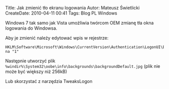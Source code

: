 Title: Jak zmienić tło ekranu logowania
Autor: Mateusz Świetlicki
CreateDate: 2010-04-11 00:41
Tags:	Blog
		PL
		Windows

Windows 7 tak samo jak Vista umożliwia twórcom OEM zmianę tła okna logowania do Windowsa.

Aby je zmienić należy edytować wpis w rejestrze:
```
HKLM\Software\Microsoft\Windows\CurrentVersion\Authentication\LogonUI\Background na "1"
```

Następnie utworzyć plik `%windir%\System32\oobe\info\backgrounds\backgroundDefault.jpg` (plik nie może być większy niż 256kB)

Lub skorzystać z narzędzia TweaksLogon